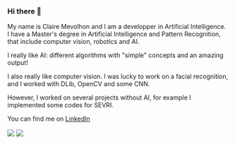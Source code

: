 ### Hi there 👋



My name is Claire Mevolhon and I am a developper in Artificial Intelligence.  
I have a Master's degree in Artificial Intelligence and Pattern Recognition, that include computer vision, robotics and AI.  

I really like AI: different algorithms with "simple" concepts and an amazing output!  

I also really like computer vision. I was lucky to work on a facial recognition, and I worked with DLib, OpenCV and some CNN.


However, I worked on several projects without AI, for example I implemented some codes for SEVRI.  

You can find me on [LinkedIn](https://www.linkedin.com/in/claire-mevolhon/?locale=en_US)


<img align="center" src="https://github-readme-stats.vercel.app/api/?username=canneltigrou&show_icons=true&theme=cobalt"/>
<img align="center" src="https://github-readme-stats.vercel.app/api/top-langs/?username=canneltigrou&theme=cobalt"/>  



